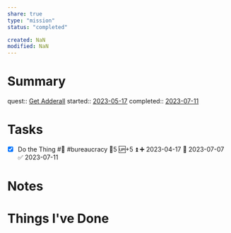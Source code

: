 ```yaml
---
share: true
type: "mission"
status: "completed"

created: NaN 
modified: NaN
---
```

 
# Summary
quest:: [Get Adderall](./Get%20Adderall.md)
started:: [2023-05-17](../../00%20-%20Life%20Management%20System/09%20-%20Daily%20Notes/2023-05-17.md)
completed:: [2023-07-11](../../00%20-%20Life%20Management%20System/09%20-%20Daily%20Notes/2023-07-11.md)
# Tasks
- [x] Do the Thing #💊 #bureaucracy 🥄5 🆙+5 ⏫ ➕ 2023-04-17 🛫 2023-07-07 ✅ 2023-07-11

# Notes

# Things I've Done